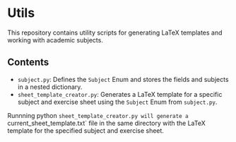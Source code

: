 # Utils

This repository contains utility scripts for generating LaTeX templates and working with academic subjects.

## Contents

- `subject.py`: Defines the `Subject` Enum and stores the fields and subjects in a nested dictionary.
- `sheet_template_creator.py`: Generates a LaTeX template for a specific subject and exercise sheet using the `Subject`
  Enum from `subject.py`.

Runnning python `sheet_template_creator.py will generate a `current_sheet_template.txt` file in the same directory with
the LaTeX template for the specified subject and exercise sheet.

